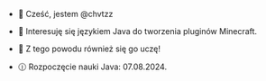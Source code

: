 - 👋 Cześć, jestem @chvtzz
- 👀 Interesuję się językiem Java do tworzenia pluginów Minecraft.
- 🌱 Z tego powodu również się go uczę!


- 🕧 Rozpoczęcie nauki Java: 07.08.2024.

<!---
chvtzz/chvtzz is a ✨ special ✨ repository because its `README.md` (this file) appears on your GitHub profile.
You can click the Preview link to take a look at your changes.
--->
